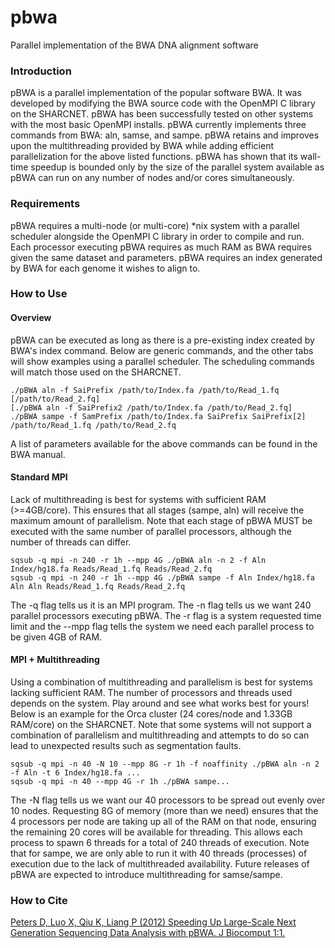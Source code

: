 pbwa
====

Parallel implementation of the BWA DNA alignment software

### Introduction

pBWA is a parallel implementation of the popular software BWA. It was developed by modifying the BWA source code with the OpenMPI C library on the SHARCNET. pBWA has been successfully tested on other systems with the most basic OpenMPI installs. pBWA currently implements three commands from BWA: aln, samse, and sampe. pBWA retains and improves upon the multithreading provided by BWA while adding efficient parallelization for the above listed functions. pBWA has shown that its wall-time speedup is bounded only by the size of the parallel system available as pBWA can run on any number of nodes and/or cores simultaneously.


### Requirements

pBWA requires a multi-node (or multi-core) *nix system with a parallel scheduler alongside the OpenMPI C library in order to compile and run. Each processor executing pBWA requires as much RAM as BWA requires given the same dataset and parameters. pBWA requires an index generated by BWA for each genome it wishes to align to.


### How to Use
#### Overview
pBWA can be executed as long as there is a pre-existing index created by BWA's index command. Below are generic commands, and the other tabs will show examples using a parallel scheduler. The scheduling commands will match those used on the SHARCNET.

    ./pBWA aln -f SaiPrefix /path/to/Index.fa /path/to/Read_1.fq [/path/to/Read_2.fq]
    [./pBWA aln -f SaiPrefix2 /path/to/Index.fa /path/to/Read_2.fq]
    ./pBWA sampe -f SamPrefix /path/to/Index.fa SaiPrefix SaiPrefix[2] /path/to/Read_1.fq /path/to/Read_2.fq 

A list of parameters available for the above commands can be found in the BWA manual.


#### Standard MPI
Lack of multithreading is best for systems with sufficient RAM (>=4GB/core). This ensures that all stages (sampe, aln) will receive the maximum amount of parallelism. Note that each stage of pBWA MUST be executed with the same number of parallel processors, although the number of threads can differ.

    sqsub -q mpi -n 240 -r 1h --mpp 4G ./pBWA aln -n 2 -f Aln Index/hg18.fa Reads/Read_1.fq Reads/Read_2.fq
    sqsub -q mpi -n 240 -r 1h --mpp 4G ./pBWA sampe -f Aln Index/hg18.fa Aln Aln Reads/Read_1.fq Reads/Read_2.fq 

The -q flag tells us it is an MPI program. The -n flag tells us we want 240 parallel processors executing pBWA. The -r flag is a system requested time limit and the --mpp flag tells the system we need each parallel process to be given 4GB of RAM.


#### MPI + Multithreading
Using a combination of multithreading and parallelism is best for systems lacking sufficient RAM. The number of processors and threads used depends on the system. Play around and see what works best for yours! Below is an example for the Orca cluster (24 cores/node and 1.33GB RAM/core) on the SHARCNET. Note that some systems will not support a combination of parallelism and multithreading and attempts to do so can lead to unexpected results such as segmentation faults.

    sqsub -q mpi -n 40 -N 10 --mpp 8G -r 1h -f noaffinity ./pBWA aln -n 2 -f Aln -t 6 Index/hg18.fa ...
    sqsub -q mpi -n 40 --mpp 4G -r 1h ./pBWA sampe... 

The -N flag tells us we want our 40 processors to be spread out evenly over 10 nodes. Requesting 8G of memory (more than we need) ensures that the 4 processors per node are taking up all of the RAM on that node, ensuring the remaining 20 cores will be available for threading. This allows each process to spawn 6 threads for a total of 240 threads of execution. Note that for sampe, we are only able to run it with 40 threads (processes) of execution due to the lack of multithreaded availability. Future releases of pBWA are expected to introduce multithreading for samse/sampe.


### How to Cite
<a href="http://www.scitechnol.com/JABCB/JABCB-1-101.pdf" target="_blank">Peters D, Luo X, Qiu K, Liang P (2012) Speeding Up Large-Scale Next Generation Sequencing Data Analysis with pBWA. J Biocomput 1:1.</a>

